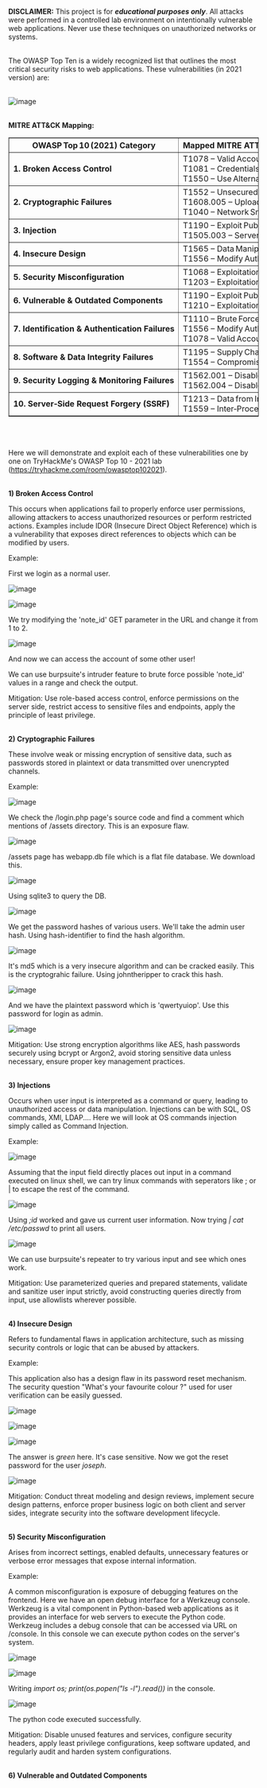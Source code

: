 **DISCLAIMER:** This project is for ***educational purposes only***. All attacks were performed in a controlled lab environment on intentionally vulnerable web applications. Never use these techniques on unauthorized networks or systems.
<br><br>

The OWASP Top Ten is a widely recognized list that outlines the most critical security risks to web applications. These vulnerabilities (in 2021 version) are:
<br><br>

![image](https://github.com/user-attachments/assets/b8fb34de-edcb-4f75-8256-cdfb8ecb91b6)
<br><br>

**MITRE ATT&CK Mapping:**

<table border="1" cellpadding="6" cellspacing="0">
  <thead>
    <tr>
      <th>OWASP Top 10 (2021) Category</th>
      <th>Mapped MITRE ATT&amp;CK Technique&nbsp;ID&nbsp;&&nbsp;Name</th>
      <th>ATT&amp;CK Tactic(s)</th>
    </tr>
  </thead>

  <tbody>
    <tr>
      <td><strong>1. Broken Access Control</strong></td>
      <td>
        T1078 – Valid Accounts<br>
        T1081 – Credentials in Files<br>
        T1550 – Use Alternate Authentication Material
      </td>
      <td>Initial Access, Persistence, Privilege Escalation</td>
    </tr>
    <tr>
      <td><strong>2. Cryptographic Failures</strong></td>
      <td>
        T1552 – Unsecured Credentials<br>
        T1608.005 – Upload Malicious File<br>
        T1040 – Network Sniffing
      </td>
      <td>Credential Access, Collection</td>
    </tr>
    <tr>
      <td><strong>3. Injection</strong></td>
      <td>
        T1190 – Exploit Public‑Facing Application<br>
        T1505.003 – Server Software Component
      </td>
      <td>Initial Access, Execution</td>
    </tr>
    <tr>
      <td><strong>4. Insecure Design</strong></td>
      <td>
        T1565 – Data Manipulation<br>
        T1556 – Modify Authentication Process
      </td>
      <td>Privilege Escalation, Impact</td>
    </tr>
    <tr>
      <td><strong>5. Security Misconfiguration</strong></td>
      <td>
        T1068 – Exploitation for Privilege Escalation<br>
        T1203 – Exploitation for Client Execution
      </td>
      <td>Execution, Privilege Escalation</td>
    </tr>
    <tr>
      <td><strong>6. Vulnerable &amp; Outdated Components</strong></td>
      <td>
        T1190 – Exploit Public‑Facing Application<br>
        T1210 – Exploitation of Remote Services
      </td>
      <td>Initial Access, Execution</td>
    </tr>
    <tr>
      <td><strong>7. Identification &amp; Authentication Failures</strong></td>
      <td>
        T1110 – Brute Force<br>
        T1556 – Modify Authentication Process<br>
        T1078 – Valid Accounts
      </td>
      <td>Credential Access, Privilege Escalation</td>
    </tr>
    <tr>
      <td><strong>8. Software &amp; Data Integrity Failures</strong></td>
      <td>
        T1195 – Supply Chain Compromise<br>
        T1554 – Compromise Client Software Binary
      </td>
      <td>Initial Access, Execution</td>
    </tr>
    <tr>
      <td><strong>9. Security Logging &amp; Monitoring Failures</strong></td>
      <td>
        T1562.001 – Disable/Modify Security Tools<br>
        T1562.004 – Disable/Modify System Logging
      </td>
      <td>Defense Evasion</td>
    </tr>
    <tr>
      <td><strong>10. Server‑Side Request Forgery (SSRF)</strong></td>
      <td>
        T1213 – Data from Information Repositories<br>
        T1559 – Inter‑Process Communication
      </td>
      <td>Collection, Lateral Movement</td>
    </tr>
  </tbody>
</table>
<br><br>

Here we will demonstrate and exploit each of these vulnerabilities one by one on TryHackMe's OWASP Top 10 - 2021 lab (https://tryhackme.com/room/owasptop102021).
<br><br>

**1) Broken Access Control**

This occurs when applications fail to properly enforce user permissions, allowing attackers to access unauthorized resources or perform restricted actions. Examples include IDOR (Insecure Direct Object Reference) which is a vulnerability that exposes direct references to objects which can be modified by users.

Example:

First we login as a normal user.

![image](https://github.com/user-attachments/assets/d75fbd8b-10e3-49b7-aad4-89428235aa25)

![image](https://github.com/user-attachments/assets/2911e20f-8e31-420c-bb35-ff87b52d32b1)

We try modifying the 'note_id' GET parameter in the URL and change it from 1 to 2.

![image](https://github.com/user-attachments/assets/c82f967b-acc2-4a68-98c3-9acb4e5c6362)

And now we can access the account of some other user! 

We can use burpsuite's intruder feature to brute force possible 'note_id' values in a range and check the output.

Mitigation: Use role-based access control, enforce permissions on the server side, restrict access to sensitive files and endpoints, apply the principle of least privilege.
<br><br>

**2) Cryptographic Failures**

These involve weak or missing encryption of sensitive data, such as passwords stored in plaintext or data transmitted over unencrypted channels.

Example: 

![image](https://github.com/user-attachments/assets/541a0831-00ae-427a-9ca0-e4f076098c91)

We check the /login.php page's source code and find a comment which mentions of /assets directory. This is an exposure flaw.

![image](https://github.com/user-attachments/assets/c13ee809-086b-4b61-8c6d-f668a09afe5b)

/assets page has webapp.db file which is a flat file database. We download this.

![image](https://github.com/user-attachments/assets/618621a2-eb4a-4931-93ec-e9a1ce4d711f)

Using sqlite3 to query the DB.

![image](https://github.com/user-attachments/assets/584dbbf3-1662-412d-aa85-152a6cc42a28)

We get the password hashes of various users. We'll take the admin user hash. Using hash-identifier to find the hash algorithm.

![image](https://github.com/user-attachments/assets/436b8d75-43ea-4ee0-8a55-c0254d6277b5)

It's md5 which is a very insecure algorithm and can be cracked easily. This is the cryptograhic failure.
Using johntheripper to crack this hash.

![image](https://github.com/user-attachments/assets/f8ddf736-1b4e-4ce9-b822-e643b3416437)

And we have the plaintext password which is 'qwertyuiop'. Use this password for login as admin.

![image](https://github.com/user-attachments/assets/97d77c1c-fa64-427a-9722-c72c4564c8f4)

Mitigation: Use strong encryption algorithms like AES, hash passwords securely using bcrypt or Argon2, avoid storing sensitive data unless necessary, ensure proper key management practices.
<br><br>

**3) Injections**

Occurs when user input is interpreted as a command or query, leading to unauthorized access or data manipulation. Injections can be with SQL, OS commands, XMl, LDAP.... Here we will look at OS commands injection simply called as Command Injection.

Example:

![image](https://github.com/user-attachments/assets/253a8971-baaa-4e62-9de9-5eca73c1cb61)

Assuming that the input field directly places out input in a command executed on linux shell, we can try linux commands with seperators like ; or | to escape the rest of the command.

![image](https://github.com/user-attachments/assets/8b5718ac-4881-475b-b3f8-c2e39214bfcd)

Using *;id* worked and gave us current user information. Now trying *| cat /etc/passwd* to print all users.

![image](https://github.com/user-attachments/assets/96a28329-b6b4-4b82-a48e-00d95e6173e6)

We can use burpsuite's repeater to try various input and see which ones work.

Mitigation: Use parameterized queries and prepared statements, validate and sanitize user input strictly, avoid constructing queries directly from input, use allowlists wherever possible.
<br><br>

**4) Insecure Design**

Refers to fundamental flaws in application architecture, such as missing security controls or logic that can be abused by attackers.

Example:

This application also has a design flaw in its password reset mechanism. The security question "What's your favourite colour ?" used for user verification can be easily guessed.

![image](https://github.com/user-attachments/assets/cad99e8e-5637-4475-9fc3-90f2eb440b0c)

![image](https://github.com/user-attachments/assets/c4415fff-df79-41e4-9fc6-7d80aee2182d)

![image](https://github.com/user-attachments/assets/b609312b-54c0-40d0-a0fd-f4c8ae19e78c)

The answer is *green* here. It's case sensitive. Now we got the reset password for the user *joseph*.

![image](https://github.com/user-attachments/assets/69f9cedc-037f-4d84-b611-a07aa4aa00d8)

Mitigation: Conduct threat modeling and design reviews, implement secure design patterns, enforce proper business logic on both client and server sides, integrate security into the software development lifecycle.
<br><br>

**5) Security Misconfiguration**

Arises from incorrect settings, enabled defaults, unnecessary features or verbose error messages that expose internal information.

Example:

A common misconfiguration is exposure of debugging features on the frontend. Here we have an open debug interface for a Werkzeug console. Werkzeug is a vital component in Python-based web applications as it provides an interface for web servers to execute the Python code. Werkzeug includes a debug console that can be accessed via URL on /console. In this console we can execute python codes on the server's system.

![image](https://github.com/user-attachments/assets/d4b04f94-f67f-48e5-83aa-26c2242d887c)

![image](https://github.com/user-attachments/assets/4de57ab0-914b-4c7f-9d4f-34fc39ab1ac4)

Writing *import os; print(os.popen("ls -l").read())* in the console.

![image](https://github.com/user-attachments/assets/23af3747-2d8e-470f-aff5-8f728d0064c5)

The python code executed successfully.

Mitigation: Disable unused features and services, configure security headers, apply least privilege configurations, keep software updated, and regularly audit and harden system configurations.
<br><br>

**6) Vulnerable and Outdated Components**







